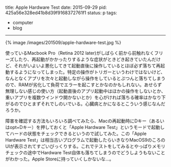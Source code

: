 title: Apple Hardware Test
date: 2015-09-29
pid: 425a56e328ed41b8d39f9168372761f1
status: p
tags:
- computer
- blog
---

{% image /images/201509/apple-hardware-test.jpg  %}

使っているMacbook Pro（Retina 2012 later)がしばらく前から前触れなくフリーズしたり、再起動がかかったりするような症状がときどき起きていたんだけど、それがいよいよ悪化してきて起動直後に操作しているとほぼ必ず落ちて再起動するようになってしまった。特定の操作がトリガーというわけではないけど、なんとなくアプリを次々と起動しながら操作をしているとぷつんと落ちてしまうので、RAMが劣化して負荷でエラーを起こすとかなのかもしれない。あせらず無理しない感じの使い方（起動直後のアプリ起動中はほかの操作をしないとか、重いアプリを複数ウインドウ開かないとか）を心がければ落ちる確率はかなり下がるのでひとまずそれでしのいでいる。心臓病とかになるとこういう感じなんだろうか。

障害を確認する方法もいろいろ調べてみたら、Macの再起動時にDキー（あるいはopt+Dキー）を押しておくと「Apple Hardware Test」というモードで起動してハードの状態をチェックできるというので試してみた。この「Apple Hardware Test」は相当古いプログラムで起動したらいきなりMacOS9のころのUIが表示されてすごいびっくりする。これでテストをしてみるとやっぱりメモリチェックの途中でHardware Test自体も落ちてしまうのでどうしようもないことがわかった。Apple Storeに持っていくしかないな…。
